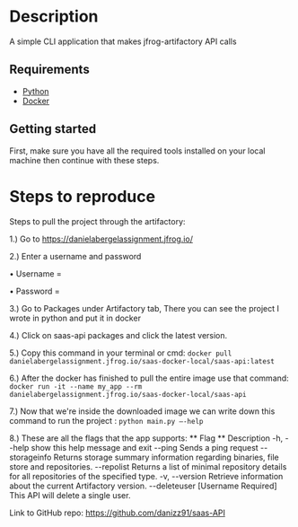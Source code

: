 # Description
 A simple CLI application that makes jfrog-artifactory API calls

## Requirements
- [Python](https://www.python.org/)
- [Docker](https://www.docker.com/)

## Getting started

First, make sure you have all the required tools installed on your local machine then continue with these steps.

# Steps to reproduce
  Steps to pull the project through the artifactory:
  
  1.)	Go to https://danielabergelassignment.jfrog.io/
  
  2.)	Enter a username and password
  
  •	Username = <yourusername>
                                                  
  •	Password = <yourpassword>
  
  
  3.)	Go to Packages under Artifactory tab, There you can see the project I wrote in python and put it in docker
 
  4.)	Click on saas-api packages and click the latest version.
 
  5.)	Copy this command in your terminal or cmd: ```docker pull danielabergelassignment.jfrog.io/saas-docker-local/saas-api:latest```
 
  6.)	After the docker has finished to pull the entire image use that command:
  ```docker run -it --name my_app --rm danielabergelassignment.jfrog.io/saas-docker-local/saas-api```
 
  7.)	Now that we're inside the downloaded image we can write down this command to run the project : ```python main.py –-help```
 
  8.)	These are all the flags that the app supports:
  ** Flag	                  ** Description
  -h, --help            	show this help message and exit
  --ping                	Sends a ping request
  --storageinfo	Returns storage summary information regarding binaries, file store and repositories.
  --repolist            	Returns a list of minimal repository details for all repositories of the specified type.
  -v, --version	Retrieve information about the current Artifactory version.
  --deleteuser	[Username Required] This API will delete a single user.

  
  Link to GitHub repo: https://github.com/danizz91/saas-API  
    
